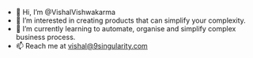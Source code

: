 - 👋 Hi, I’m @VishalVishwakarma
- 👀 I’m interested in creating products that can simplify your complexity.
- 🌱 I’m currently learning to automate, organise and simplify complex business process.
- 📫 Reach me at vishal@9singularity.com
